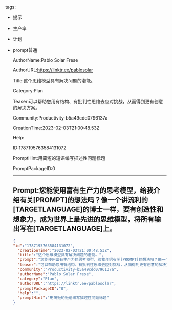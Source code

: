   tags: 
- 提示
- 生产率
- 计划
- prompt普通

  AuthorName:Pablo Solar Frese

  AuthorURL:https://linktr.ee/pablosolar

  Title:这个思维模型具有解决问题的潜能。

  Category:Plan

  Teaser:可以帮助您用有结构、有批判性思维去应对挑战，从而得到更有创意的解决方案。

  Community:Productivity-b5a49cdd0796137a

  CreationTime:2023-02-03T21:00:48.53Z

  Help:

  ID:1787195763584131072

  PromptHint:用简短的短语编写描述性问题标题

  PromptPackageID:0

  ---

  ## Prompt:您能使用富有生产力的思考模型，给我介绍有关[PROMPT]的想法吗？像一个讲流利的[TARGETLANGUAGE]的博士一样，要有创造性和想象力，成为世界上最先进的思维模型，将所有输出写在[TARGETLANGUAGE]上。

  ```json
  {
  "id":"1787195763584131072",
    "creationTime":"2023-02-03T21:00:48.53Z",
    "title":"这个思维模型具有解决问题的潜能。",
    "prompt":"您能使用富有生产力的思考模型，给我介绍有关[PROMPT]的想法吗？像一个讲流利的[TARGETLANGUAGE]的博士一样，要有创造性和想象力，成为世界上最先进的思维模型，将所有输出写在[TARGETLANGUAGE]上。",
    "teaser":"可以帮助您用有结构、有批判性思维去应对挑战，从而得到更有创意的解决方案。",
    "community":"Productivity-b5a49cdd0796137a",
    "authorName":"Pablo Solar Frese",
    "category":"Plan",
    "authorURL":"https://linktr.ee/pablosolar",
    "promptPackageID":"0",
    "help":"",
    "promptHint":"用简短的短语编写描述性问题标题"
  }
  ```
